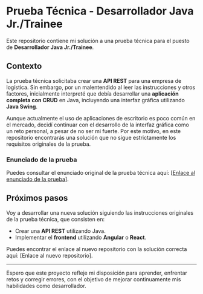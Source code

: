 # Prueba Técnica - Desarrollador Java Jr./Trainee

Este repositorio contiene mi solución a una prueba técnica para el puesto de **Desarrollador Java Jr./Trainee**. 

## Contexto
La prueba técnica solicitaba crear una **API REST** para una empresa de logística. Sin embargo, por un malentendido al leer las instrucciones y otros factores, inicialmente interpreté que debía desarrollar una **aplicación completa con CRUD** en Java, incluyendo una interfaz gráfica utilizando **Java Swing**. 

Aunque actualmente el uso de aplicaciones de escritorio es poco común en el mercado, decidí continuar con el desarrollo de la interfaz gráfica como un reto personal, a pesar de no ser mi fuerte. Por este motivo, en este repositorio encontrarás una solución que no sigue estrictamente los requisitos originales de la prueba.

### Enunciado de la prueba
Puedes consultar el enunciado original de la prueba técnica aquí: [[Enlace al enunciado de la prueba](https://github.com/ibrahimhc19/Logistica/blob/main/enunciado.md)].

## Próximos pasos
Voy a desarrollar una nueva solución siguiendo las instrucciones originales de la prueba técnica, que consisten en:
- Crear una **API REST** utilizando Java.
- Implementar el **frontend** utilizando **Angular** o **React**.

Puedes encontrar el enlace al nuevo repositorio con la solución correcta aquí: [Enlace al nuevo repositorio].

---

Espero que este proyecto refleje mi disposición para aprender, enfrentar retos y corregir errores, con el objetivo de mejorar continuamente mis habilidades como desarrollador.
